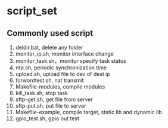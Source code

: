 # script_set
## Commonly used script  
1. deldir.bat, delete any folder  
2. monitor_ip.sh, monitor interface change  
3. monitor_task.sh，monitor specify task status   
4. ntp.sh, periodic synchronization time  
5. upload.sh, upload file to dev of dest ip  
6. forwordtest.sh, nat transmit  
7. Makefile-modules, compile modules
8. kill_task.sh, stop task
9. sftp-get.sh, get file from server
10. sftp-put.sh, put file to server  
11. Makefile-example, compile target, static lib and dynamic lib  
12. gpio_test.sh, gpio out test
